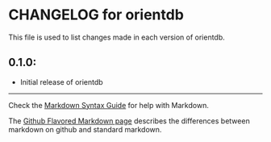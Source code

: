 # CHANGELOG for orientdb

This file is used to list changes made in each version of orientdb.

## 0.1.0:

* Initial release of orientdb

- - -
Check the [Markdown Syntax Guide](http://daringfireball.net/projects/markdown/syntax) for help with Markdown.

The [Github Flavored Markdown page](http://github.github.com/github-flavored-markdown/) describes the differences between markdown on github and standard markdown.
